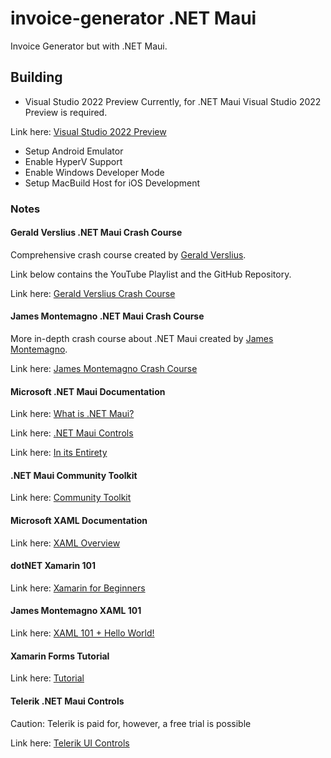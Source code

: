 # invoice-generator .NET Maui
Invoice Generator but with .NET Maui.

## Building
- Visual Studio 2022 Preview
Currently, for .NET Maui Visual Studio 2022 Preview is required.

Link here: [Visual Studio 2022 Preview](https://visualstudio.microsoft.com/vs/preview/#download-preview)
- Setup Android Emulator
- Enable HyperV Support
- Enable Windows Developer Mode
- Setup MacBuild Host for iOS Development

### Notes
#### Gerald Verslius .NET Maui Crash Course
Comprehensive crash course created by [Gerald Verslius](https://www.youtube.com/c/GeraldVersluis).

Link below contains the YouTube Playlist and the GitHub Repository.

Link here: [Gerald Verslius Crash Course](https://blog.verslu.is/maui/dotnet-maui-crash-course/)

#### James Montemagno .NET Maui Crash Course
More in-depth crash course about .NET Maui created by [James Montemagno](https://www.youtube.com/c/JamesMontemagno).

Link here: [James Montemagno Crash Course](https://www.youtube.com/watch?v=DuNLR_NJv8U)

#### Microsoft .NET Maui Documentation
Link here: [What is .NET Maui?](https://docs.microsoft.com/en-us/dotnet/maui/what-is-maui)

Link here: [.NET Maui Controls](https://docs.microsoft.com/en-us/dotnet/maui/user-interface/controls/)

Link here: [In its Entirety](https://docs.microsoft.com/en-us/dotnet/maui/)

#### .NET Maui Community Toolkit
Link here: [Community Toolkit](https://codetraveler.io/2021/10/18/using-net-maui-community-toolkit-2/)

#### Microsoft XAML Documentation
Link here: [XAML Overview](https://docs.microsoft.com/en-us/dotnet/desktop/wpf/xaml/?view=netdesktop-6.0)

#### dotNET Xamarin 101
Link here: [Xamarin for Beginners](https://www.youtube.com/playlist?list=PLdo4fOcmZ0oU10SXt2W58pu2L0v2dOW-1)

#### James Montemagno XAML 101
Link here: [XAML 101 + Hello World!](https://www.youtube.com/watch?v=GLfR2uosoSw)

#### Xamarin Forms Tutorial
Link here: [Tutorial](https://www.youtube.com/playlist?list=PL-_mV1UKHGpRcFC834CsuVGEhZHjsUNIF)

#### Telerik .NET Maui Controls
Caution: Telerik is paid for, however, a free trial is possible

Link here: [Telerik UI Controls](https://www.telerik.com/maui-ui)